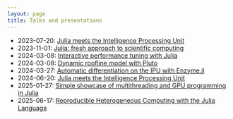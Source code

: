 ```yaml
---
layout: page
title: Talks and presentations
---
```


* 2023-07-20: [Julia meets the Intelligence Processing Unit](./2023-07-20-julia-ipu)
* 2023-11-01: [Julia: fresh approach to scientific computing](./2023-11-01-intro-julia)
* 2024-03-08: [Interactive performance tuning with Julia](./2024-03-08-interactive-tuning)
* 2024-03-08: [Dynamic roofline model with Pluto](./2024-03-08-roofline)
* 2024-03-27: [Automatic differentiation on the IPU with Enzyme.jl](./2024-03-27-julia-ipu-enzymecon)
* 2024-06-20: [Julia meets the Intelligence Processing Unit](./2024-06-20-julia-ipu-ornl)
* 2025-01-27: [Simple showcase of multithreading and GPU programming in Julia](./2025-01-27-multithreading-gpu)
* 2025-06-17: [Reproducible Heterogeneous Computing with the Julia Language](./2025-06-17-pasc-reproducible-julia-ipu)
